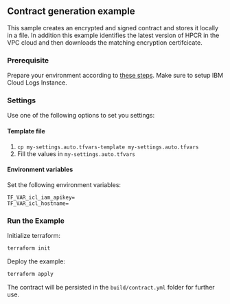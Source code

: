 ## Contract generation example

This sample creates an encrypted and signed contract and stores it locally in a file. In addition this example identifies
the latest version of HPCR in the VPC cloud and then downloads the matching encryption certifcicate.

### Prerequisite

Prepare your environment according to [these steps](../README.md).  Make sure to setup IBM Cloud Logs Instance.

### Settings

Use one of the following options to set you settings:

#### Template file

1. `cp my-settings.auto.tfvars-template my-settings.auto.tfvars`
2. Fill the values in `my-settings.auto.tfvars`

#### Environment variables

Set the following environment variables:

```text
TF_VAR_icl_iam_apikey=
TF_VAR_icl_hostname=
```

### Run the Example

Initialize terraform:

```bash
terraform init
```

Deploy the example:

```bash
terraform apply
```

The contract will be persisted in the `build/contract.yml` folder for further use.
